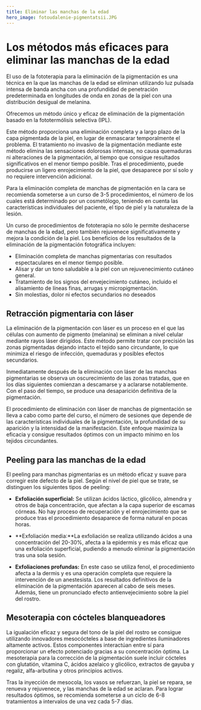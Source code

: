 ```yaml
---
title: Eliminar las manchas de la edad
hero_image: fotoudalenie-pigmentatsii.JPG
---
```


# Los métodos más eficaces para eliminar las manchas de la edad

El uso de la fototerapia para la eliminación de la pigmentación es una técnica en la que las manchas de la edad se eliminan utilizando luz pulsada intensa de banda ancha con una profundidad de penetración predeterminada en longitudes de onda en zonas de la piel con una distribución desigual de melanina.

Ofrecemos un método único y eficaz de eliminación de la pigmentación basado en la fototermólisis selectiva (IPL).

Este método proporciona una eliminación completa y a largo plazo de la capa pigmentada de la piel, en lugar de enmascarar temporalmente el problema. El tratamiento no invasivo de la pigmentación mediante este método elimina las sensaciones dolorosas intensas, no causa quemaduras ni alteraciones de la pigmentación, al tiempo que consigue resultados significativos en el menor tiempo posible. Tras el procedimiento, puede producirse un ligero enrojecimiento de la piel, que desaparece por sí solo y no requiere intervención adicional.

Para la eliminación completa de manchas de pigmentación en la cara se recomienda someterse a un curso de 3-5 procedimientos, el número de los cuales está determinado por un cosmetólogo, teniendo en cuenta las características individuales del paciente, el tipo de piel y la naturaleza de la lesión.

Un curso de procedimientos de fototerapia no sólo le permite deshacerse de manchas de la edad, pero también rejuvenece significativamente y mejora la condición de la piel. Los beneficios de los resultados de la eliminación de la pigmentación fotográfica incluyen:

- Eliminación completa de manchas pigmentarias con resultados espectaculares en el menor tiempo posible.
- Alisar y dar un tono saludable a la piel con un rejuvenecimiento cutáneo general.
- Tratamiento de los signos del envejecimiento cutáneo, incluido el alisamiento de líneas finas, arrugas y micropigmentación.
- Sin molestias, dolor ni efectos secundarios no deseados

## Retracción pigmentaria con láser

La eliminación de la pigmentación con láser es un proceso en el que las células con aumento de pigmento (melanina) se eliminan a nivel celular mediante rayos láser dirigidos. Este método permite tratar con precisión las zonas pigmentadas dejando intacto el tejido sano circundante, lo que minimiza el riesgo de infección, quemaduras y posibles efectos secundarios.

Inmediatamente después de la eliminación con láser de las manchas pigmentarias se observa un oscurecimiento de las zonas tratadas, que en los días siguientes comienzan a descamarse y a aclararse notablemente. Con el paso del tiempo, se produce una desaparición definitiva de la pigmentación.

El procedimiento de eliminación con láser de manchas de pigmentación se lleva a cabo como parte del curso, el número de sesiones que depende de las características individuales de la pigmentación, la profundidad de su aparición y la intensidad de la manifestación. Este enfoque maximiza la eficacia y consigue resultados óptimos con un impacto mínimo en los tejidos circundantes.

## Peeling para las manchas de la edad

El peeling para manchas pigmentarias es un método eficaz y suave para corregir este defecto de la piel. Según el nivel de piel que se trate, se distinguen los siguientes tipos de peeling:

- **Exfoliación superficial:** Se utilizan ácidos láctico, glicólico, almendra y otros de baja concentración, que afectan a la capa superior de escamas córneas. No hay proceso de recuperación y el enrojecimiento que se produce tras el procedimiento desaparece de forma natural en pocas horas.

- \*\*Exfoliación media:\*\*La exfoliación se realiza utilizando ácidos a una concentración del 20-30%, afecta a la epidermis y es más eficaz que una exfoliación superficial, pudiendo a menudo eliminar la pigmentación tras una sola sesión.

- **Exfoliaciones profundas:** En este caso se utiliza fenol, el procedimiento afecta a la dermis y es una operación completa que requiere la intervención de un anestesista. Los resultados definitivos de la eliminación de la pigmentación aparecen al cabo de seis meses. Además, tiene un pronunciado efecto antienvejecimiento sobre la piel del rostro.

## Mesoterapia con cócteles blanqueadores

La igualación eficaz y segura del tono de la piel del rostro se consigue utilizando innovadores mesocócteles a base de ingredientes iluminadores altamente activos. Estos componentes interactúan entre sí para proporcionar un efecto potenciado gracias a su concentración óptima. La mesoterapia para la corrección de la pigmentación suele incluir cócteles con glutatión, vitamina C, ácidos azelaico y glicólico, extractos de gayuba y regaliz, alfa-arbutina y otros principios activos.

Tras la inyección de mesocola, los vasos se refuerzan, la piel se repara, se renueva y rejuvenece, y las manchas de la edad se aclaran. Para lograr resultados óptimos, se recomienda someterse a un ciclo de 6-8 tratamientos a intervalos de una vez cada 5-7 días.
